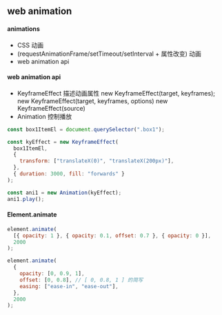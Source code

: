 ## web animation

#### animations

- CSS 动画
- (requestAnimationFrame/setTimeout/setInterval + 属性改变) 动画
- web animation api

#### web animation api

- KeyframeEffect 描述动画属性
  new KeyframeEffect(target, keyframes);
  new KeyframeEffect(target, keyframes, options)
  new KeyframeEffect(source)
- Animation 控制播放

```js
const box1ItemEl = document.querySelector(".box1");

const kyEffect = new KeyframeEffect(
  box1ItemEl,
  {
    transform: ["translateX(0)", "translateX(200px)"],
  },
  { duration: 3000, fill: "forwards" }
);

const ani1 = new Animation(kyEffect);
ani1.play();
```

#### Element.animate

```js
element.animate(
  [{ opacity: 1 }, { opacity: 0.1, offset: 0.7 }, { opacity: 0 }],
  2000
);

element.animate(
  {
    opacity: [0, 0.9, 1],
    offset: [0, 0.8], // [ 0, 0.8, 1 ] 的简写
    easing: ["ease-in", "ease-out"],
  },
  2000
);
```
